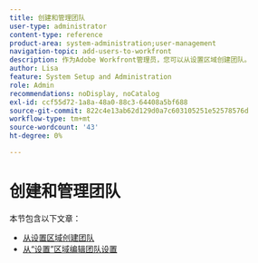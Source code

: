 ```yaml
---
title: 创建和管理团队
user-type: administrator
content-type: reference
product-area: system-administration;user-management
navigation-topic: add-users-to-workfront
description: 作为Adobe Workfront管理员，您可以从设置区域创建团队。
author: Lisa
feature: System Setup and Administration
role: Admin
recommendations: noDisplay, noCatalog
exl-id: ccf55d72-1a8a-48a0-88c3-64408a5bf688
source-git-commit: 822c4e13ab62d129d0a7c603105251e52578576d
workflow-type: tm+mt
source-wordcount: '43'
ht-degree: 0%

---
```


# 创建和管理团队

本节包含以下文章：

* [从设置区域创建团队](../../../administration-and-setup/add-users/create-and-manage-teams/create-a-team-from-setup.md)
* [从“设置”区域编辑团队设置](../../../administration-and-setup/add-users/create-and-manage-teams/edit-team-settings-from-setup.md)

